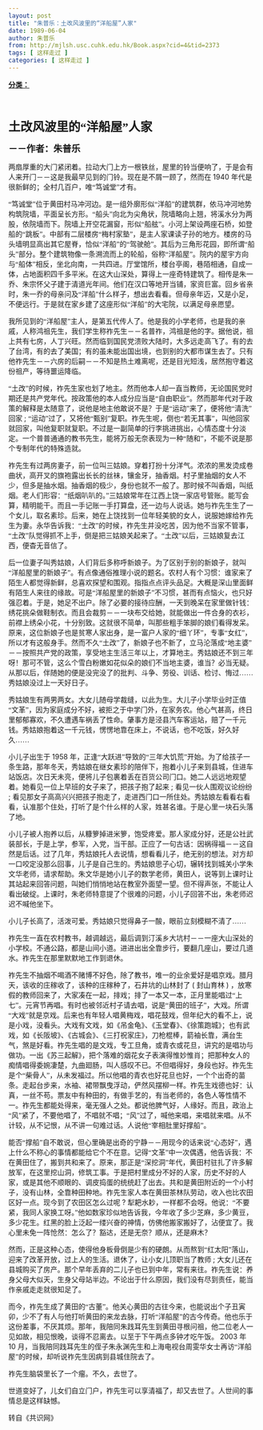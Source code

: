 ```yaml
---
layout: post
title: "朱普乐：土改风波里的“洋船屋”人家"
date: 1989-06-04
author: 朱普乐
from: http://mjlsh.usc.cuhk.edu.hk/Book.aspx?cid=4&tid=2373
tags: [ 这样走过 ]
categories: [ 这样走过 ]
---
```


<div style="margin: 15px 10px 10px 0px;">
 <div>
  <span id="ctl00_ContentPlaceHolder1_chapter1_SubjectLabel" style="font-weight:bold;text-decoration:underline;">
   分类：
  </span>
 </div>
 <!--[if gte mso 9]><xml>
 <o:OfficeDocumentSettings>
  <o:AllowPNG/>
 </o:OfficeDocumentSettings>
</xml><![endif]-->
 <!--[if gte mso 9]><xml>
 <w:WordDocument>
  <w:View>Normal</w:View>
  <w:Zoom>0</w:Zoom>
  <w:TrackMoves/>
  <w:TrackFormatting/>
  <w:PunctuationKerning/>
  <w:ValidateAgainstSchemas/>
  <w:SaveIfXMLInvalid>false</w:SaveIfXMLInvalid>
  <w:IgnoreMixedContent>false</w:IgnoreMixedContent>
  <w:AlwaysShowPlaceholderText>false</w:AlwaysShowPlaceholderText>
  <w:DoNotPromoteQF/>
  <w:LidThemeOther>EN-US</w:LidThemeOther>
  <w:LidThemeAsian>JA</w:LidThemeAsian>
  <w:LidThemeComplexScript>X-NONE</w:LidThemeComplexScript>
  <w:Compatibility>
   <w:BreakWrappedTables/>
   <w:SnapToGridInCell/>
   <w:WrapTextWithPunct/>
   <w:UseAsianBreakRules/>
   <w:DontGrowAutofit/>
   <w:SplitPgBreakAndParaMark/>
   <w:EnableOpenTypeKerning/>
   <w:DontFlipMirrorIndents/>
   <w:OverrideTableStyleHps/>
   <w:UseFELayout/>
  </w:Compatibility>
  <m:mathPr>
   <m:mathFont m:val="Cambria Math"/>
   <m:brkBin m:val="before"/>
   <m:brkBinSub m:val="&#45;-"/>
   <m:smallFrac m:val="off"/>
   <m:dispDef/>
   <m:lMargin m:val="0"/>
   <m:rMargin m:val="0"/>
   <m:defJc m:val="centerGroup"/>
   <m:wrapIndent m:val="1440"/>
   <m:intLim m:val="subSup"/>
   <m:naryLim m:val="undOvr"/>
  </m:mathPr></w:WordDocument>
</xml><![endif]-->
 <!--[if gte mso 9]><xml>
 <w:LatentStyles DefLockedState="false" DefUnhideWhenUsed="true"
  DefSemiHidden="true" DefQFormat="false" DefPriority="99"
  LatentStyleCount="276">
  <w:LsdException Locked="false" Priority="0" SemiHidden="false"
   UnhideWhenUsed="false" QFormat="true" Name="Normal"/>
  <w:LsdException Locked="false" Priority="9" SemiHidden="false"
   UnhideWhenUsed="false" QFormat="true" Name="heading 1"/>
  <w:LsdException Locked="false" Priority="9" QFormat="true" Name="heading 2"/>
  <w:LsdException Locked="false" Priority="9" QFormat="true" Name="heading 3"/>
  <w:LsdException Locked="false" Priority="9" QFormat="true" Name="heading 4"/>
  <w:LsdException Locked="false" Priority="9" QFormat="true" Name="heading 5"/>
  <w:LsdException Locked="false" Priority="9" QFormat="true" Name="heading 6"/>
  <w:LsdException Locked="false" Priority="9" QFormat="true" Name="heading 7"/>
  <w:LsdException Locked="false" Priority="9" QFormat="true" Name="heading 8"/>
  <w:LsdException Locked="false" Priority="9" QFormat="true" Name="heading 9"/>
  <w:LsdException Locked="false" Priority="39" Name="toc 1"/>
  <w:LsdException Locked="false" Priority="39" Name="toc 2"/>
  <w:LsdException Locked="false" Priority="39" Name="toc 3"/>
  <w:LsdException Locked="false" Priority="39" Name="toc 4"/>
  <w:LsdException Locked="false" Priority="39" Name="toc 5"/>
  <w:LsdException Locked="false" Priority="39" Name="toc 6"/>
  <w:LsdException Locked="false" Priority="39" Name="toc 7"/>
  <w:LsdException Locked="false" Priority="39" Name="toc 8"/>
  <w:LsdException Locked="false" Priority="39" Name="toc 9"/>
  <w:LsdException Locked="false" Priority="35" QFormat="true" Name="caption"/>
  <w:LsdException Locked="false" Priority="10" SemiHidden="false"
   UnhideWhenUsed="false" QFormat="true" Name="Title"/>
  <w:LsdException Locked="false" Priority="0" Name="Default Paragraph Font"/>
  <w:LsdException Locked="false" Priority="11" SemiHidden="false"
   UnhideWhenUsed="false" QFormat="true" Name="Subtitle"/>
  <w:LsdException Locked="false" Priority="22" SemiHidden="false"
   UnhideWhenUsed="false" QFormat="true" Name="Strong"/>
  <w:LsdException Locked="false" Priority="20" SemiHidden="false"
   UnhideWhenUsed="false" QFormat="true" Name="Emphasis"/>
  <w:LsdException Locked="false" Priority="59" SemiHidden="false"
   UnhideWhenUsed="false" Name="Table Grid"/>
  <w:LsdException Locked="false" UnhideWhenUsed="false" Name="Placeholder Text"/>
  <w:LsdException Locked="false" Priority="1" SemiHidden="false"
   UnhideWhenUsed="false" QFormat="true" Name="No Spacing"/>
  <w:LsdException Locked="false" Priority="60" SemiHidden="false"
   UnhideWhenUsed="false" Name="Light Shading"/>
  <w:LsdException Locked="false" Priority="61" SemiHidden="false"
   UnhideWhenUsed="false" Name="Light List"/>
  <w:LsdException Locked="false" Priority="62" SemiHidden="false"
   UnhideWhenUsed="false" Name="Light Grid"/>
  <w:LsdException Locked="false" Priority="63" SemiHidden="false"
   UnhideWhenUsed="false" Name="Medium Shading 1"/>
  <w:LsdException Locked="false" Priority="64" SemiHidden="false"
   UnhideWhenUsed="false" Name="Medium Shading 2"/>
  <w:LsdException Locked="false" Priority="65" SemiHidden="false"
   UnhideWhenUsed="false" Name="Medium List 1"/>
  <w:LsdException Locked="false" Priority="66" SemiHidden="false"
   UnhideWhenUsed="false" Name="Medium List 2"/>
  <w:LsdException Locked="false" Priority="67" SemiHidden="false"
   UnhideWhenUsed="false" Name="Medium Grid 1"/>
  <w:LsdException Locked="false" Priority="68" SemiHidden="false"
   UnhideWhenUsed="false" Name="Medium Grid 2"/>
  <w:LsdException Locked="false" Priority="69" SemiHidden="false"
   UnhideWhenUsed="false" Name="Medium Grid 3"/>
  <w:LsdException Locked="false" Priority="70" SemiHidden="false"
   UnhideWhenUsed="false" Name="Dark List"/>
  <w:LsdException Locked="false" Priority="71" SemiHidden="false"
   UnhideWhenUsed="false" Name="Colorful Shading"/>
  <w:LsdException Locked="false" Priority="72" SemiHidden="false"
   UnhideWhenUsed="false" Name="Colorful List"/>
  <w:LsdException Locked="false" Priority="73" SemiHidden="false"
   UnhideWhenUsed="false" Name="Colorful Grid"/>
  <w:LsdException Locked="false" Priority="60" SemiHidden="false"
   UnhideWhenUsed="false" Name="Light Shading Accent 1"/>
  <w:LsdException Locked="false" Priority="61" SemiHidden="false"
   UnhideWhenUsed="false" Name="Light List Accent 1"/>
  <w:LsdException Locked="false" Priority="62" SemiHidden="false"
   UnhideWhenUsed="false" Name="Light Grid Accent 1"/>
  <w:LsdException Locked="false" Priority="63" SemiHidden="false"
   UnhideWhenUsed="false" Name="Medium Shading 1 Accent 1"/>
  <w:LsdException Locked="false" Priority="64" SemiHidden="false"
   UnhideWhenUsed="false" Name="Medium Shading 2 Accent 1"/>
  <w:LsdException Locked="false" Priority="65" SemiHidden="false"
   UnhideWhenUsed="false" Name="Medium List 1 Accent 1"/>
  <w:LsdException Locked="false" UnhideWhenUsed="false" Name="Revision"/>
  <w:LsdException Locked="false" Priority="34" SemiHidden="false"
   UnhideWhenUsed="false" QFormat="true" Name="List Paragraph"/>
  <w:LsdException Locked="false" Priority="29" SemiHidden="false"
   UnhideWhenUsed="false" QFormat="true" Name="Quote"/>
  <w:LsdException Locked="false" Priority="30" SemiHidden="false"
   UnhideWhenUsed="false" QFormat="true" Name="Intense Quote"/>
  <w:LsdException Locked="false" Priority="66" SemiHidden="false"
   UnhideWhenUsed="false" Name="Medium List 2 Accent 1"/>
  <w:LsdException Locked="false" Priority="67" SemiHidden="false"
   UnhideWhenUsed="false" Name="Medium Grid 1 Accent 1"/>
  <w:LsdException Locked="false" Priority="68" SemiHidden="false"
   UnhideWhenUsed="false" Name="Medium Grid 2 Accent 1"/>
  <w:LsdException Locked="false" Priority="69" SemiHidden="false"
   UnhideWhenUsed="false" Name="Medium Grid 3 Accent 1"/>
  <w:LsdException Locked="false" Priority="70" SemiHidden="false"
   UnhideWhenUsed="false" Name="Dark List Accent 1"/>
  <w:LsdException Locked="false" Priority="71" SemiHidden="false"
   UnhideWhenUsed="false" Name="Colorful Shading Accent 1"/>
  <w:LsdException Locked="false" Priority="72" SemiHidden="false"
   UnhideWhenUsed="false" Name="Colorful List Accent 1"/>
  <w:LsdException Locked="false" Priority="73" SemiHidden="false"
   UnhideWhenUsed="false" Name="Colorful Grid Accent 1"/>
  <w:LsdException Locked="false" Priority="60" SemiHidden="false"
   UnhideWhenUsed="false" Name="Light Shading Accent 2"/>
  <w:LsdException Locked="false" Priority="61" SemiHidden="false"
   UnhideWhenUsed="false" Name="Light List Accent 2"/>
  <w:LsdException Locked="false" Priority="62" SemiHidden="false"
   UnhideWhenUsed="false" Name="Light Grid Accent 2"/>
  <w:LsdException Locked="false" Priority="63" SemiHidden="false"
   UnhideWhenUsed="false" Name="Medium Shading 1 Accent 2"/>
  <w:LsdException Locked="false" Priority="64" SemiHidden="false"
   UnhideWhenUsed="false" Name="Medium Shading 2 Accent 2"/>
  <w:LsdException Locked="false" Priority="65" SemiHidden="false"
   UnhideWhenUsed="false" Name="Medium List 1 Accent 2"/>
  <w:LsdException Locked="false" Priority="66" SemiHidden="false"
   UnhideWhenUsed="false" Name="Medium List 2 Accent 2"/>
  <w:LsdException Locked="false" Priority="67" SemiHidden="false"
   UnhideWhenUsed="false" Name="Medium Grid 1 Accent 2"/>
  <w:LsdException Locked="false" Priority="68" SemiHidden="false"
   UnhideWhenUsed="false" Name="Medium Grid 2 Accent 2"/>
  <w:LsdException Locked="false" Priority="69" SemiHidden="false"
   UnhideWhenUsed="false" Name="Medium Grid 3 Accent 2"/>
  <w:LsdException Locked="false" Priority="70" SemiHidden="false"
   UnhideWhenUsed="false" Name="Dark List Accent 2"/>
  <w:LsdException Locked="false" Priority="71" SemiHidden="false"
   UnhideWhenUsed="false" Name="Colorful Shading Accent 2"/>
  <w:LsdException Locked="false" Priority="72" SemiHidden="false"
   UnhideWhenUsed="false" Name="Colorful List Accent 2"/>
  <w:LsdException Locked="false" Priority="73" SemiHidden="false"
   UnhideWhenUsed="false" Name="Colorful Grid Accent 2"/>
  <w:LsdException Locked="false" Priority="60" SemiHidden="false"
   UnhideWhenUsed="false" Name="Light Shading Accent 3"/>
  <w:LsdException Locked="false" Priority="61" SemiHidden="false"
   UnhideWhenUsed="false" Name="Light List Accent 3"/>
  <w:LsdException Locked="false" Priority="62" SemiHidden="false"
   UnhideWhenUsed="false" Name="Light Grid Accent 3"/>
  <w:LsdException Locked="false" Priority="63" SemiHidden="false"
   UnhideWhenUsed="false" Name="Medium Shading 1 Accent 3"/>
  <w:LsdException Locked="false" Priority="64" SemiHidden="false"
   UnhideWhenUsed="false" Name="Medium Shading 2 Accent 3"/>
  <w:LsdException Locked="false" Priority="65" SemiHidden="false"
   UnhideWhenUsed="false" Name="Medium List 1 Accent 3"/>
  <w:LsdException Locked="false" Priority="66" SemiHidden="false"
   UnhideWhenUsed="false" Name="Medium List 2 Accent 3"/>
  <w:LsdException Locked="false" Priority="67" SemiHidden="false"
   UnhideWhenUsed="false" Name="Medium Grid 1 Accent 3"/>
  <w:LsdException Locked="false" Priority="68" SemiHidden="false"
   UnhideWhenUsed="false" Name="Medium Grid 2 Accent 3"/>
  <w:LsdException Locked="false" Priority="69" SemiHidden="false"
   UnhideWhenUsed="false" Name="Medium Grid 3 Accent 3"/>
  <w:LsdException Locked="false" Priority="70" SemiHidden="false"
   UnhideWhenUsed="false" Name="Dark List Accent 3"/>
  <w:LsdException Locked="false" Priority="71" SemiHidden="false"
   UnhideWhenUsed="false" Name="Colorful Shading Accent 3"/>
  <w:LsdException Locked="false" Priority="72" SemiHidden="false"
   UnhideWhenUsed="false" Name="Colorful List Accent 3"/>
  <w:LsdException Locked="false" Priority="73" SemiHidden="false"
   UnhideWhenUsed="false" Name="Colorful Grid Accent 3"/>
  <w:LsdException Locked="false" Priority="60" SemiHidden="false"
   UnhideWhenUsed="false" Name="Light Shading Accent 4"/>
  <w:LsdException Locked="false" Priority="61" SemiHidden="false"
   UnhideWhenUsed="false" Name="Light List Accent 4"/>
  <w:LsdException Locked="false" Priority="62" SemiHidden="false"
   UnhideWhenUsed="false" Name="Light Grid Accent 4"/>
  <w:LsdException Locked="false" Priority="63" SemiHidden="false"
   UnhideWhenUsed="false" Name="Medium Shading 1 Accent 4"/>
  <w:LsdException Locked="false" Priority="64" SemiHidden="false"
   UnhideWhenUsed="false" Name="Medium Shading 2 Accent 4"/>
  <w:LsdException Locked="false" Priority="65" SemiHidden="false"
   UnhideWhenUsed="false" Name="Medium List 1 Accent 4"/>
  <w:LsdException Locked="false" Priority="66" SemiHidden="false"
   UnhideWhenUsed="false" Name="Medium List 2 Accent 4"/>
  <w:LsdException Locked="false" Priority="67" SemiHidden="false"
   UnhideWhenUsed="false" Name="Medium Grid 1 Accent 4"/>
  <w:LsdException Locked="false" Priority="68" SemiHidden="false"
   UnhideWhenUsed="false" Name="Medium Grid 2 Accent 4"/>
  <w:LsdException Locked="false" Priority="69" SemiHidden="false"
   UnhideWhenUsed="false" Name="Medium Grid 3 Accent 4"/>
  <w:LsdException Locked="false" Priority="70" SemiHidden="false"
   UnhideWhenUsed="false" Name="Dark List Accent 4"/>
  <w:LsdException Locked="false" Priority="71" SemiHidden="false"
   UnhideWhenUsed="false" Name="Colorful Shading Accent 4"/>
  <w:LsdException Locked="false" Priority="72" SemiHidden="false"
   UnhideWhenUsed="false" Name="Colorful List Accent 4"/>
  <w:LsdException Locked="false" Priority="73" SemiHidden="false"
   UnhideWhenUsed="false" Name="Colorful Grid Accent 4"/>
  <w:LsdException Locked="false" Priority="60" SemiHidden="false"
   UnhideWhenUsed="false" Name="Light Shading Accent 5"/>
  <w:LsdException Locked="false" Priority="61" SemiHidden="false"
   UnhideWhenUsed="false" Name="Light List Accent 5"/>
  <w:LsdException Locked="false" Priority="62" SemiHidden="false"
   UnhideWhenUsed="false" Name="Light Grid Accent 5"/>
  <w:LsdException Locked="false" Priority="63" SemiHidden="false"
   UnhideWhenUsed="false" Name="Medium Shading 1 Accent 5"/>
  <w:LsdException Locked="false" Priority="64" SemiHidden="false"
   UnhideWhenUsed="false" Name="Medium Shading 2 Accent 5"/>
  <w:LsdException Locked="false" Priority="65" SemiHidden="false"
   UnhideWhenUsed="false" Name="Medium List 1 Accent 5"/>
  <w:LsdException Locked="false" Priority="66" SemiHidden="false"
   UnhideWhenUsed="false" Name="Medium List 2 Accent 5"/>
  <w:LsdException Locked="false" Priority="67" SemiHidden="false"
   UnhideWhenUsed="false" Name="Medium Grid 1 Accent 5"/>
  <w:LsdException Locked="false" Priority="68" SemiHidden="false"
   UnhideWhenUsed="false" Name="Medium Grid 2 Accent 5"/>
  <w:LsdException Locked="false" Priority="69" SemiHidden="false"
   UnhideWhenUsed="false" Name="Medium Grid 3 Accent 5"/>
  <w:LsdException Locked="false" Priority="70" SemiHidden="false"
   UnhideWhenUsed="false" Name="Dark List Accent 5"/>
  <w:LsdException Locked="false" Priority="71" SemiHidden="false"
   UnhideWhenUsed="false" Name="Colorful Shading Accent 5"/>
  <w:LsdException Locked="false" Priority="72" SemiHidden="false"
   UnhideWhenUsed="false" Name="Colorful List Accent 5"/>
  <w:LsdException Locked="false" Priority="73" SemiHidden="false"
   UnhideWhenUsed="false" Name="Colorful Grid Accent 5"/>
  <w:LsdException Locked="false" Priority="60" SemiHidden="false"
   UnhideWhenUsed="false" Name="Light Shading Accent 6"/>
  <w:LsdException Locked="false" Priority="61" SemiHidden="false"
   UnhideWhenUsed="false" Name="Light List Accent 6"/>
  <w:LsdException Locked="false" Priority="62" SemiHidden="false"
   UnhideWhenUsed="false" Name="Light Grid Accent 6"/>
  <w:LsdException Locked="false" Priority="63" SemiHidden="false"
   UnhideWhenUsed="false" Name="Medium Shading 1 Accent 6"/>
  <w:LsdException Locked="false" Priority="64" SemiHidden="false"
   UnhideWhenUsed="false" Name="Medium Shading 2 Accent 6"/>
  <w:LsdException Locked="false" Priority="65" SemiHidden="false"
   UnhideWhenUsed="false" Name="Medium List 1 Accent 6"/>
  <w:LsdException Locked="false" Priority="66" SemiHidden="false"
   UnhideWhenUsed="false" Name="Medium List 2 Accent 6"/>
  <w:LsdException Locked="false" Priority="67" SemiHidden="false"
   UnhideWhenUsed="false" Name="Medium Grid 1 Accent 6"/>
  <w:LsdException Locked="false" Priority="68" SemiHidden="false"
   UnhideWhenUsed="false" Name="Medium Grid 2 Accent 6"/>
  <w:LsdException Locked="false" Priority="69" SemiHidden="false"
   UnhideWhenUsed="false" Name="Medium Grid 3 Accent 6"/>
  <w:LsdException Locked="false" Priority="70" SemiHidden="false"
   UnhideWhenUsed="false" Name="Dark List Accent 6"/>
  <w:LsdException Locked="false" Priority="71" SemiHidden="false"
   UnhideWhenUsed="false" Name="Colorful Shading Accent 6"/>
  <w:LsdException Locked="false" Priority="72" SemiHidden="false"
   UnhideWhenUsed="false" Name="Colorful List Accent 6"/>
  <w:LsdException Locked="false" Priority="73" SemiHidden="false"
   UnhideWhenUsed="false" Name="Colorful Grid Accent 6"/>
  <w:LsdException Locked="false" Priority="19" SemiHidden="false"
   UnhideWhenUsed="false" QFormat="true" Name="Subtle Emphasis"/>
  <w:LsdException Locked="false" Priority="21" SemiHidden="false"
   UnhideWhenUsed="false" QFormat="true" Name="Intense Emphasis"/>
  <w:LsdException Locked="false" Priority="31" SemiHidden="false"
   UnhideWhenUsed="false" QFormat="true" Name="Subtle Reference"/>
  <w:LsdException Locked="false" Priority="32" SemiHidden="false"
   UnhideWhenUsed="false" QFormat="true" Name="Intense Reference"/>
  <w:LsdException Locked="false" Priority="33" SemiHidden="false"
   UnhideWhenUsed="false" QFormat="true" Name="Book Title"/>
  <w:LsdException Locked="false" Priority="37" Name="Bibliography"/>
  <w:LsdException Locked="false" Priority="39" QFormat="true" Name="TOC Heading"/>
 </w:LatentStyles>
</xml><![endif]-->
 <!--[if gte mso 10]>
<style>
 /* Style Definitions */
table.MsoNormalTable
	{mso-style-name:"Table Normal";
	mso-tstyle-rowband-size:0;
	mso-tstyle-colband-size:0;
	mso-style-noshow:yes;
	mso-style-priority:99;
	mso-style-parent:"";
	mso-padding-alt:0in 5.4pt 0in 5.4pt;
	mso-para-margin:0in;
	mso-para-margin-bottom:.0001pt;
	mso-pagination:widow-orphan;
	font-size:10.0pt;
	font-family:"Times New Roman";}
</style>
<![endif]-->
 <!--StartFragment-->
 <p class="MsoNormal">
  <b>
   <span lang="ZH-CN" style='font-family:宋体;mso-ascii-font-family:
"Times New Roman";mso-hansi-font-family:"Times New Roman"'>
    <font size="5">
     <br/>
    </font>
   </span>
  </b>
 </p>
 <p class="MsoNormal">
  <b>
   <span lang="ZH-CN" style='font-family:宋体;mso-ascii-font-family:
"Times New Roman";mso-hansi-font-family:"Times New Roman"'>
    <font size="5">
     土改风波里的“洋船屋”人家
    </font>
   </span>
   <o:p>
   </o:p>
  </b>
 </p>
 <p class="MsoNormal">
  <b>
   <span lang="ZH-CN" style='font-family:宋体;mso-ascii-font-family:
"Times New Roman";mso-hansi-font-family:"Times New Roman"'>
    <font size="4">
     －－作者：朱普乐
    </font>
   </span>
   <o:p>
   </o:p>
  </b>
 </p>
 <p class="MsoNormal">
  <o:p>
  </o:p>
 </p>
 <p class="MsoNormal">
  <span lang="ZH-CN" style='font-family:宋体;mso-ascii-font-family:
"Times New Roman";mso-hansi-font-family:"Times New Roman"'>
   两扇厚重的大门紧闭着。拉动大门上方一根铁丝，屋里的铃当便响了，于是会有人来开门－－这是我最早见到的门铃。现在是不屑一顾了，然而在
  </span>
  1940
  <span lang="ZH-CN" style='font-family:宋体;mso-ascii-font-family:"Times New Roman";
mso-hansi-font-family:"Times New Roman"'>
   年代是很新鲜的；全村几百户，唯“笃诚堂”才有。
  </span>
  <o:p>
  </o:p>
 </p>
 <p class="MsoNormal">
  <span lang="ZH-CN" style='font-family:宋体;mso-ascii-font-family:
"Times New Roman";mso-hansi-font-family:"Times New Roman"'>
   “笃诚堂”位于黄田村马冲河边。是一组外廓形似“洋船”的建筑群，依马冲河地势构筑院墙，平面呈长方形。“船头”向北为尖角状，院墙略向上翘，将溪水分为两股，依院墙而下。院墙上开空花漏窗，形似“船舷”。小河上架设两座石桥，如登船的“跳板”。中部有二层楼房“梅村家塾”，是主人家课读子孙的地方。楼房的马头墙明显高出其它屋脊，恰似“洋船”的“驾驶舱”。其后为三角形花园，即所谓“船头”部分。整个建筑物像一条溯流而上的轮船，俗称“洋船屋”。院内的屋宇方向与“船体”相反，坐北向南，一共四进。厅堂馆所，楼台亭阁，巷陌相通，自成一体，占地面积四千多平米。在这大山深处，算得上一座奇特建筑了。相传是朱一乔、朱宗怀父子建于清道光年间。他们在汉口等地开当铺，家资巨富。回乡省亲时，朱一乔的母亲问及“洋船”什么样子，想出去看看。但母亲年迈，又是小足，不便远行。于是就在家乡建了这座形似“洋船”的大宅院，以满足母亲愿望。
  </span>
  <o:p>
  </o:p>
 </p>
 <p class="MsoNormal">
  <span lang="ZH-CN" style='font-family:宋体;mso-ascii-font-family:
"Times New Roman";mso-hansi-font-family:"Times New Roman"'>
   我所见到的“洋船屋”主人，是第五代传人了。他是我的小学老师，也是我的亲戚，人称鸿祖先生，我们学生称祚先生－－名普祚，鸿祖是他的字。据他说，祖上共有七房，人丁兴旺。然而临到国民党溃败大陆时，大多远走高飞了。有的去了台湾，有的去了美国；有的虽未能出国出境，也到别的大都市谋生去了。只有他祚先生－－六房的后嗣－－不知是热土难离呢，还是目光短浅，居然抱守着这份祖产，等待噩运降临。
  </span>
  <o:p>
  </o:p>
 </p>
 <p class="MsoNormal">
  <span lang="ZH-CN" style='font-family:宋体;mso-ascii-font-family:
"Times New Roman";mso-hansi-font-family:"Times New Roman"'>
   “土改”的时候，祚先生家也划了地主。然而他本人却一直当教师，无论国民党时期还是共产党年代。按政策他的本人成分应当是“自由职业”。然而那年代对于政策的解释是太随意了，说他是地主他敢说不是？于是“运动”来了，便将他“清洗”回家
  </span>
  ;
  <span lang="ZH-CN" style='font-family:宋体;mso-ascii-font-family:"Times New Roman";
mso-hansi-font-family:"Times New Roman"'>
   “运动”过了，又将他“甄别”复职。祚先生呢，倒也“若无其事”，叫他回家就回家，叫他复职就复职。不过是一副简单的行李挑进挑出，心情态度十分淡定。一个普普通通的教书先生，能将万般无奈表现为一种“随和”，不能不说是那个专制年代的特殊造就。
  </span>
  <o:p>
  </o:p>
 </p>
 <p class="MsoNormal">
  <span lang="ZH-CN" style='font-family:宋体;mso-ascii-font-family:
"Times New Roman";mso-hansi-font-family:"Times New Roman"'>
   祚先生有过两房妻子，前一位叫三姑娘。穿着打扮十分洋气。浓浓的黑发烫成卷曲状，高开叉的旗袍露出长长的丝袜，镶金牙，抽香烟。村子里抽烟的女人不少，但多是抽水烟。抽香烟的极少，身份也就不一般了。那时候不叫香烟，叫纸烟。老人们形容：“纸烟叭叭的。”三姑娘常年在江西上饶一家店号管账。能写会算，精明能干。而且一手记账一手打算盘，还一边与人说话。她与祚先生生了一个女儿，取名素珍。后来，她在上饶找到一位年轻美貌的女人，说服她嫁给祚先生为妻。永华告诉我：“土改”的时候，祚先生并没吃苦，因为他不当家不管事，“土改”队觉得抓不上手，倒是把三姑娘关起来了。“土改”以后，三姑娘复去江西，便杳无音信了。
  </span>
  <o:p>
  </o:p>
 </p>
 <p class="MsoNormal">
  <span lang="ZH-CN" style='font-family:宋体;mso-ascii-font-family:
"Times New Roman";mso-hansi-font-family:"Times New Roman"'>
   后一位妻子叫秀姑娘，人们背后多称呼新娘子。为了区别于别的新娘子，就叫“洋船屋里的新娘子”。有点像通俗推理小说的题名。农村人有个习惯：谁家来了陌生人都觉得新鲜，总喜欢探望和围观。指指点点评头品足。大概是深山里面鲜有陌生人来往的缘故。可是“洋船屋里的新娘子”不习惯，甚而有点恼火，也只好强忍着。于是，她足不出户。除了必要的接待应酬，一天到晚呆在家里做针钱：绣花挑朵做鞋制衣。而且会裁剪－－一块布交给她，就能做出一件合身的衣衫，前襟上绣朵小花，十分别致。这就很不简单，叫那些粗手笨脚的娘们看得发呆。原来，这位新娘子也是贫寒人家出身，是一富户人家的“细丫环”，专事“女红”，所以才有这般身手。然而不久“土改”了，新娘子也不新了，立马沦落成“地主婆”－－按照共产党的政策，享受地主生活三年以上，才算地主。秀姑娘还不到三年呀！那可不管，这么个雪白粉嫩如花似朵的娘们不当地主婆，谁当？必当无疑。从那以后，伴随她的便是没完没了的批判、斗争、劳役、训话、检讨、悔过……秀姑娘没过上一天好日子。
  </span>
  <o:p>
  </o:p>
 </p>
 <p class="MsoNormal">
  <span lang="ZH-CN" style='font-family:宋体;mso-ascii-font-family:
"Times New Roman";mso-hansi-font-family:"Times New Roman"'>
   秀姑娘生有两男两女。大女儿随母学裁缝，以此为生。大儿子小学毕业时正值“文革”，因为家庭成分不好，被拒之于中学门外，在家务农。他心气甚高，终日里郁郁寡欢，不久遭遇车祸丢了性命。肇事方是泾县汽车客运站，赔了一千元钱。秀姑娘抱着这一千元钱，愣愣地靠在床上，不说话，也不吃饭，好久好久……
  </span>
  <o:p>
  </o:p>
 </p>
 <p class="MsoNormal">
  <span lang="ZH-CN" style='font-family:宋体;mso-ascii-font-family:
"Times New Roman";mso-hansi-font-family:"Times New Roman"'>
   小儿子出生于
  </span>
  1958
  <span lang="ZH-CN" style='font-family:宋体;mso-ascii-font-family:"Times New Roman";
mso-hansi-font-family:"Times New Roman"'>
   年，正逢“大跃进”导致的“三年大饥荒”开始。为了给孩子一条生路，那年冬天，秀姑娘在继女素珍的陪伴下，抱着小儿子来到县城，住进车站饭店。次日天未亮，便将儿子包裹着丢在百货公司门口。她二人远远地观望着。她看见一位上早班的女子来了，把孩子抱了起来
  </span>
  ;
  <span lang="ZH-CN" style='font-family:宋体;mso-ascii-font-family:"Times New Roman";
mso-hansi-font-family:"Times New Roman"'>
   看见一伙人围观议论纷纷
  </span>
  ;
  <span lang="ZH-CN" style='font-family:宋体;mso-ascii-font-family:"Times New Roman";mso-hansi-font-family:
"Times New Roman"'>
   看见那女子高高兴兴把孩子抱走了，走进西门口一所住处。秀姑娘左看看右看看，认准那个住处，打听了是个什么样的人家，姓甚名谁。于是心里一块石头落了地。
  </span>
  <o:p>
  </o:p>
 </p>
 <p class="MsoNormal">
  <span lang="ZH-CN" style='font-family:宋体;mso-ascii-font-family:
"Times New Roman";mso-hansi-font-family:"Times New Roman"'>
   小儿子被人抱养以后，从糠箩掉进米箩，饱受疼爱。那人家成分好，还是公社武装部长，于是上学，参军，入党，当干部。正应了一句古话：因祸得福－－这自然是后话。过了几年，秀姑娘托人去说情，想看看儿子，绝无别的想法。对方却一口咬定没那么回事，儿子是自己生的。秀姑娘思子心切，辗转找到城关小学朱文华老师，请求帮助。朱文华是她小儿子的数学老师，黄田人，说等到上课时让其站起来回答问题，叫她们悄悄地站在教室外面望一望。但不得声张，不能让人看出破绽。上课时，朱老师特意提了个很难的问题，小儿子回答不出，朱老师迟迟不喊他坐下。
  </span>
  <o:p>
  </o:p>
 </p>
 <p class="MsoNormal">
  <span lang="ZH-CN" style='font-family:宋体;mso-ascii-font-family:
"Times New Roman";mso-hansi-font-family:"Times New Roman"'>
   小儿子长高了，活泼可爱。秀姑娘只觉得鼻子一酸，眼前立刻模糊不清了……
  </span>
  <o:p>
  </o:p>
 </p>
 <p class="MsoNormal">
  <span lang="ZH-CN" style='font-family:宋体;mso-ascii-font-family:
"Times New Roman";mso-hansi-font-family:"Times New Roman"'>
   祚先生一直在农村教书，越调越远，最后调到汀溪乡大坑村－－一座大山深处的小学校。不通公路，都是山间小道。进进出出全靠步行，要翻几座山，要过几道水。祚先生在那里默默地工作到退休。
  </span>
  <o:p>
  </o:p>
 </p>
 <p class="MsoNormal">
  <span lang="ZH-CN" style='font-family:宋体;mso-ascii-font-family:
"Times New Roman";mso-hansi-font-family:"Times New Roman"'>
   祚先生不抽烟不喝酒不赌博不好色，除了教书，唯一的业余爱好是唱京戏。腊月天，该收的庄稼收了，该种的庄稼种了，石井坑的山林封了
  </span>
  (
  <span lang="ZH-CN" style='font-family:宋体;mso-ascii-font-family:"Times New Roman";
mso-hansi-font-family:"Times New Roman"'>
   封山育林
  </span>
  )
  <span lang="ZH-CN" style='font-family:宋体;mso-ascii-font-family:"Times New Roman";mso-hansi-font-family:
"Times New Roman"'>
   ，放寒假的教师回来了，大家凑在一起，排戏；排了一本又一本，正月里能唱过“上七”。元宵节再唱。有时也被邻近村子请去唱，说是“黄田的班子”，大戏。所谓“大戏”就是京戏。后来也有年轻人唱黄梅戏，唱花鼓戏，但年纪大的看不上，说是小戏，没看头。大戏有文戏，如《吊金龟》、《玉堂春》、《徐策跑城》；也有武戏，如《长阪坡》、《古城会》、《三打祝家庄》，刀枪棍棒，箭袖长靠，满台生气，煞是好看。祚先生唱的是文戏，专工旦角，或青衣或花旦，讲究的是唱功与做功。一出《苏三起解》，把个落难的烟花女子表演得惟妙惟肖；把那种女人的痴情唱得委婉凄楚，九曲廻肠，叫人感叹不已。不但唱得好，身段也好。祚先生是个“柴骨人”，从未发福过。所以他唱的青衣也好花旦也好，一个个出奇的苗条。走起台步来，水袖、裙带飘曳浮动，俨然风摆柳一样。祚先生戏德也好：认真，一丝不苟。票友中有种田的，有做手艺的，有当老师的，各色人等性情不一。祚先生都能处得来，毫无强人之处。都说他脾气好，人缘好。而且，政治上“风”紧了，不要他唱了，不唱就不唱；“风”过了，喊他来唱，来唱就来唱。从不计较，从不记恨，从不讲一句难过话。人说他“宰相肚里好撑船”。
  </span>
  <o:p>
  </o:p>
 </p>
 <p class="MsoNormal">
  <span lang="ZH-CN" style='font-family:宋体;mso-ascii-font-family:
"Times New Roman";mso-hansi-font-family:"Times New Roman"'>
   能否“撑船”自不敢说，但心里确是出奇的宁静－－用现今的话来说“心态好”，遇上什么不称心的事情都能给它个不在意。记得“文革”中一次偶遇，他告诉我：不在黄田住了，搬到共和来了。原来，那正是“深挖洞”年代，黄田村驻扎了许多解放军，在这里挖山洞，修筑工事。于是把村里成分不好的人家，历史不好的人家，或是其他不顺眼的、调皮捣蛋的统统赶了出去。共和是黄田附近的一个小村子，没有山林，全靠种田种地。祚先生家人本在黄田茶林队劳动，收入也比农田区好一点。现今到了农田区怎么过呢
  </span>
  ?
  <span lang="ZH-CN" style='font-family:宋体;mso-ascii-font-family:"Times New Roman";
mso-hansi-font-family:"Times New Roman"'>
   犁耙水耖，一样都不会呀。他说：“不要紧，我同人家换工呀。”他如数家珍似地告诉我，今年收了多少芝麻，多少黄豆，多少花生。红黑的脸上泛起一缕兴奋的神情，仿佛他搬家搬好了，沾便宜了。我心里未免一阵怆然：怎么了？豁达，还是无奈？顺从，还是麻木？
  </span>
  <o:p>
  </o:p>
 </p>
 <p class="MsoNormal">
  <span lang="ZH-CN" style='font-family:宋体;mso-ascii-font-family:
"Times New Roman";mso-hansi-font-family:"Times New Roman"'>
   然而，正是这种心态，使得他身板骨倒是少有的硬朗。从而熬到“红太阳”落山，迎来了改革开放，过上人的生活。退休了，让小女儿顶职当了教师
  </span>
  ;
  <span lang="ZH-CN" style='font-family:宋体;mso-ascii-font-family:"Times New Roman";
mso-hansi-font-family:"Times New Roman"'>
   大女儿还在县城购买了房产。那个早年丢弃的二儿子也已到中年，常有来往。祚先生说：养身父母大似天，生身父母站半边。不论出于什么原因，我们没有尽到责任，能当作亲戚走走就很知足了。
  </span>
  <o:p>
  </o:p>
 </p>
 <p class="MsoNormal">
  <span lang="ZH-CN" style='font-family:宋体;mso-ascii-font-family:
"Times New Roman";mso-hansi-font-family:"Times New Roman"'>
   而今，祚先生成了黄田的“古董”。他关心黄田的古往今来，也能说出个子丑寅卯，少不了有人与他打听黄田的来龙去脉，打听“洋船屋”的古今传奇。他也乐于这份差事，不厌其烦。那年，我陪同朱践耳先生到黄田寻根问祖，他二位老人一见如故，相见恨晚，谈得不忍离去。以至于下午两点多钟才吃午饭。
  </span>
  2003
  <span lang="ZH-CN" style='font-family:宋体;mso-ascii-font-family:"Times New Roman";
mso-hansi-font-family:"Times New Roman"'>
   年
  </span>
  10
  <span lang="ZH-CN" style='font-family:宋体;mso-ascii-font-family:"Times New Roman";mso-hansi-font-family:
"Times New Roman"'>
   月，当我陪同践耳先生的侄子朱永渊先生和上海电视台周雯华女士再访“洋船屋”的时候，却听说祚先生因病到县城住院去了。
  </span>
  <o:p>
  </o:p>
 </p>
 <p class="MsoNormal">
  <span lang="ZH-CN" style='font-family:宋体;mso-ascii-font-family:
"Times New Roman";mso-hansi-font-family:"Times New Roman"'>
   祚先生脑袋里长了一个瘤。不久，去世了。
  </span>
  <o:p>
  </o:p>
 </p>
 <p class="MsoNormal">
  <span lang="ZH-CN" style='font-family:宋体;mso-ascii-font-family:
"Times New Roman";mso-hansi-font-family:"Times New Roman"'>
   世道变好了，儿女们自立门户，祚先生可以享清福了，却又去世了。人世间的事情总是这样缺憾。
  </span>
  <o:p>
  </o:p>
 </p>
 <p class="MsoNormal">
  <o:p>
  </o:p>
 </p>
 <p class="MsoNormal">
  <span lang="ZH-CN" style='font-family:宋体;mso-ascii-font-family:
"Times New Roman";mso-hansi-font-family:"Times New Roman"'>
   转自《共识网》
  </span>
  <o:p>
  </o:p>
 </p>
 <!--EndFragment-->
</div>

